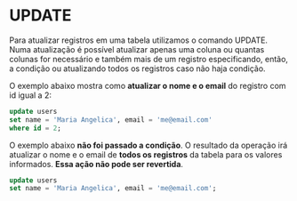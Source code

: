 # UPDATE

Para atualizar registros em uma tabela utilizamos o comando UPDATE. Numa atualização é possível atualizar apenas uma coluna ou quantas colunas for necessário e também mais de um registro especificando, então, a condição ou atualizando todos os registros caso não haja condição.

O exemplo abaixo mostra como **atualizar o nome e o email** do registro com id igual a 2:

```sql
update users
set name = 'Maria Angelica', email = 'me@email.com'
where id = 2;
```

O exemplo abaixo **não foi passado a condição**. O resultado da operação irá atualizar o nome e o email de **todos os registros** da tabela para os valores informados.
**Essa ação não pode ser revertida**.

```SQL
update users
set name = 'Maria Angelica', email = 'me@email.com';
```